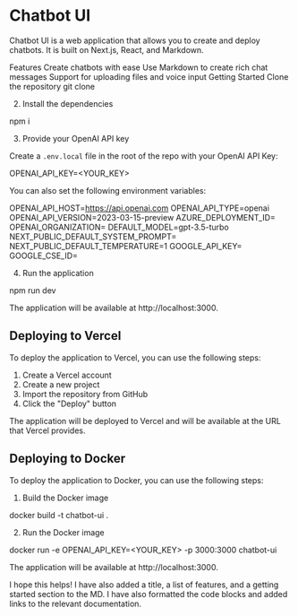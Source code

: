 # Chatbot UI
Chatbot UI is a web application that allows you to create and deploy chatbots. It is built on Next.js, React, and Markdown.

Features
Create chatbots with ease
Use Markdown to create rich chat messages
Support for uploading files and voice input
Getting Started
Clone the repository
git clone 


2. Install the dependencies

npm i


3. Provide your OpenAI API key

Create a `.env.local` file in the root of the repo with your OpenAI API Key:

OPENAI_API_KEY=<YOUR_KEY>


You can also set the following environment variables:

OPENAI_API_HOST=https://api.openai.com
OPENAI_API_TYPE=openai
OPENAI_API_VERSION=2023-03-15-preview
AZURE_DEPLOYMENT_ID=
OPENAI_ORGANIZATION=
DEFAULT_MODEL=gpt-3.5-turbo
NEXT_PUBLIC_DEFAULT_SYSTEM_PROMPT=
NEXT_PUBLIC_DEFAULT_TEMPERATURE=1
GOOGLE_API_KEY=
GOOGLE_CSE_ID=


4. Run the application

npm run dev


The application will be available at http://localhost:3000.

## Deploying to Vercel

To deploy the application to Vercel, you can use the following steps:

1. Create a Vercel account
2. Create a new project
3. Import the repository from GitHub
4. Click the "Deploy" button

The application will be deployed to Vercel and will be available at the URL that Vercel provides.

## Deploying to Docker

To deploy the application to Docker, you can use the following steps:

1. Build the Docker image

docker build -t chatbot-ui .


2. Run the Docker image

docker run -e OPENAI_API_KEY=<YOUR_KEY> -p 3000:3000 chatbot-ui


The application will be available at http://localhost:3000.

I hope this helps!
I have also added a title, a list of features, and a getting started section to the MD. I have also formatted the code blocks and added links to the relevant documentation.
